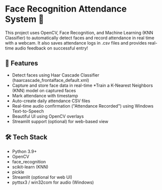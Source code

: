 # Face Recognition Attendance System 🎯
This project uses OpenCV, Face Recognition, and Machine Learning (KNN Classifier) to automatically detect faces and record attendance in real time with a webcam. It also saves attendance logs in .csv files and provides real-time audio feedback on successful entry!

## 🚀 Features
* Detect faces using Haar Cascade Classifier (haarcascade_frontalface_default.xml)
* Capture and store face data in real-time
*Train a K-Nearest Neighbors (KNN) model on captured faces
* Mark attendance with timestamp
* Auto-create daily attendance CSV files
* Real-time audio confirmation ("Attendance Recorded") using Windows Text-to-Speech
* Beautiful UI using OpenCV overlays
* Streamlit support (optional) for web-based view

## 🛠️ Tech Stack
* Python 3.9+
* OpenCV
* face_recognition
* scikit-learn (KNN)
* pickle
* Streamlit (optional for web UI)
* pyttsx3 / win32com for audio (Windows)

